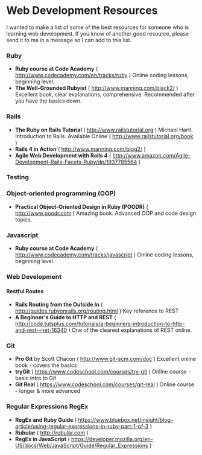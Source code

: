Web Development Resources
=========================

I wanted to make a list of some of the best resources for someone who is learning web development. If you know of another good resource, please send it to me in a message so I can add to this list.

### Ruby  
- **Ruby course at Code Academy** ( http://www.codecademy.com/en/tracks/ruby )  Online coding lessons, beginning level.
- **The Well-Grounded Rubyist** ( http://www.manning.com/black2/ )  Excellent book, clear explanations, comprehensive. Recommended after you have the basics down.

### Rails

- **The Ruby on Rails Tutorial** ( http://www.railstutorial.org ) Michael Hartl. Introduction to Rails. Available Online ( http://www.railstutorial.org/book )
- **Rails 4 in Action** ( http://www.manning.com/bigg2/ )
- **Agile Web Development with Rails 4** ( http://www.amazon.com/Agile-Development-Rails-Facets-Ruby/dp/1937785564 )

### Testing 


### Object-oriented programming (OOP)

- **Practical Object-Oriented Design in Ruby (POODR)** ( http://www.poodr.com )  Amazing book. Advanced OOP and code design topics.


### Javascript
- **Ruby course at Code Academy** ( http://www.codecademy.com/tracks/javascript )  Online coding lessons, beginning level.

### Web Development 


#### Restful Routes  
- **Rails Routing from the Outside In**  ( http://guides.rubyonrails.org/routing.html )  Key reference to REST
- **A Beginner's Guide to HTTP and REST** ( http://code.tutsplus.com/tutorials/a-beginners-introduction-to-http-and-rest--net-16340 )  One of the clearest explanations of REST online.

### Git
- **Pro Git** by Scott Chacon  ( http://www.git-scm.com/doc )  Excellent online book - covers the basics
- **tryGit**  ( https://www.codeschool.com/courses/try-git )  Online course - basic intro to Git 
- **Git Real**  ( https://www.codeschool.com/courses/git-real )  Online course - longer & more advanced 

### Regular Expressions RegEx
- **RegEx and Ruby Guide** ( https://www.bluebox.net/insight/blog-article/using-regular-expressions-in-ruby-part-1-of-3 )
- **Rubular** ( http://rubular.com )
- **RegEx in JavaScript** ( https://developer.mozilla.org/en-US/docs/Web/JavaScript/Guide/Regular_Expressions )
